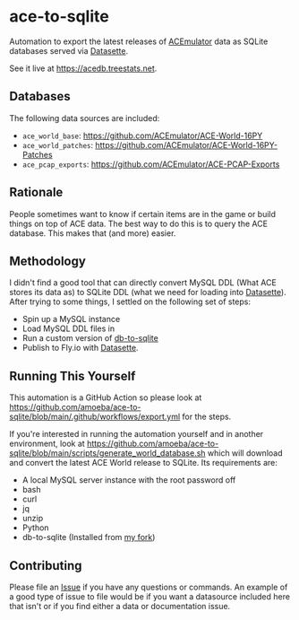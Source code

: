 # ace-to-sqlite

Automation to export the latest releases of [ACEmulator](https://github.com/ACEmulator) data as SQLite databases served via [Datasette](https://datasette.io).

See it live at https://acedb.treestats.net.

## Databases

The following data sources are included:

- `ace_world_base`: https://github.com/ACEmulator/ACE-World-16PY
- `ace_world_patches`: https://github.com/ACEmulator/ACE-World-16PY-Patches
- `ace_pcap_exports`: https://github.com/ACEmulator/ACE-PCAP-Exports

## Rationale

People sometimes want to know if certain items are in the game or build things on top of ACE data.
The best way to do this is to query the ACE database.
This makes that (and more) easier.

## Methodology

I didn't find a good tool that can directly convert MySQL DDL (What ACE stores its data as) to SQLite DDL (what we need for loading into [Datasette](https://datasette.io)).
After trying to some things, I settled on the following set of steps:

- Spin up a MySQL instance
- Load MySQL DDL files in
- Run a custom version of [db-to-sqlite](https://datasette.io/tools/csvs-to-sqlite)
- Publish to Fly.io with [Datasette](https://datasette.io).

## Running This Yourself

This automation is a GitHub Action so please look at https://github.com/amoeba/ace-to-sqlite/blob/main/.github/workflows/export.yml for the steps.

If you're interested in running the automation yourself and in another environment, look at https://github.com/amoeba/ace-to-sqlite/blob/main/scripts/generate_world_database.sh which will download and convert the latest ACE World release to SQLite. Its requirements are:

- A local MySQL server instance with the root password off
- bash
- curl
- jq
- unzip
- Python
- db-to-sqlite (Installed from [my fork](https://github.com/amoeba/db-to-sqlite))

## Contributing

Please file an [Issue](https://github.com/amoeba/ace-to-sqlite/issues) if you have any questions or commands. An example of a good type of issue to file would be if you want a datasource included here that isn't or if you find either a data or documentation issue.
